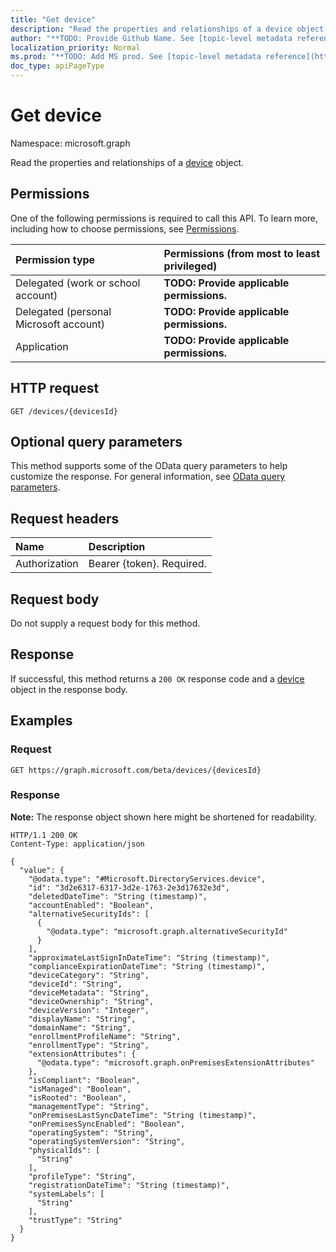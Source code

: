 ```yaml
---
title: "Get device"
description: "Read the properties and relationships of a device object."
author: "**TODO: Provide Github Name. See [topic-level metadata reference](https://msgo.azurewebsites.net/add/document/guidelines/metadata.html#topic-level-metadata)**"
localization_priority: Normal
ms.prod: "**TODO: Add MS prod. See [topic-level metadata reference](https://msgo.azurewebsites.net/add/document/guidelines/metadata.html#topic-level-metadata)**"
doc_type: apiPageType
---
```


# Get device
Namespace: microsoft.graph

Read the properties and relationships of a [device](../resources/device.md) object.

## Permissions
One of the following permissions is required to call this API. To learn more, including how to choose permissions, see [Permissions](/graph/permissions-reference).

|Permission type|Permissions (from most to least privileged)|
|:---|:---|
|Delegated (work or school account)|**TODO: Provide applicable permissions.**|
|Delegated (personal Microsoft account)|**TODO: Provide applicable permissions.**|
|Application|**TODO: Provide applicable permissions.**|

## HTTP request

<!-- {
  "blockType": "ignored"
}
-->
``` http
GET /devices/{devicesId}
```

## Optional query parameters
This method supports some of the OData query parameters to help customize the response. For general information, see [OData query parameters](/graph/query-parameters).

## Request headers
|Name|Description|
|:---|:---|
|Authorization|Bearer {token}. Required.|

## Request body
Do not supply a request body for this method.

## Response

If successful, this method returns a `200 OK` response code and a [device](../resources/device.md) object in the response body.

## Examples

### Request
<!-- {
  "blockType": "request",
  "name": "get_device"
}
-->
``` http
GET https://graph.microsoft.com/beta/devices/{devicesId}
```


### Response
**Note:** The response object shown here might be shortened for readability.
<!-- {
  "blockType": "response",
  "truncated": true,
  "@odata.type": "Microsoft.DirectoryServices.device"
}
-->
``` http
HTTP/1.1 200 OK
Content-Type: application/json

{
  "value": {
    "@odata.type": "#Microsoft.DirectoryServices.device",
    "id": "3d2e6317-6317-3d2e-1763-2e3d17632e3d",
    "deletedDateTime": "String (timestamp)",
    "accountEnabled": "Boolean",
    "alternativeSecurityIds": [
      {
        "@odata.type": "microsoft.graph.alternativeSecurityId"
      }
    ],
    "approximateLastSignInDateTime": "String (timestamp)",
    "complianceExpirationDateTime": "String (timestamp)",
    "deviceCategory": "String",
    "deviceId": "String",
    "deviceMetadata": "String",
    "deviceOwnership": "String",
    "deviceVersion": "Integer",
    "displayName": "String",
    "domainName": "String",
    "enrollmentProfileName": "String",
    "enrollmentType": "String",
    "extensionAttributes": {
      "@odata.type": "microsoft.graph.onPremisesExtensionAttributes"
    },
    "isCompliant": "Boolean",
    "isManaged": "Boolean",
    "isRooted": "Boolean",
    "managementType": "String",
    "onPremisesLastSyncDateTime": "String (timestamp)",
    "onPremisesSyncEnabled": "Boolean",
    "operatingSystem": "String",
    "operatingSystemVersion": "String",
    "physicalIds": [
      "String"
    ],
    "profileType": "String",
    "registrationDateTime": "String (timestamp)",
    "systemLabels": [
      "String"
    ],
    "trustType": "String"
  }
}
```


